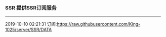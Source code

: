 ### SSR 提供SSR订阅服务
---
2019-10-10 02:21:31 订阅:https://raw.githubusercontent.com/King-1025/server/SSR/DATA
